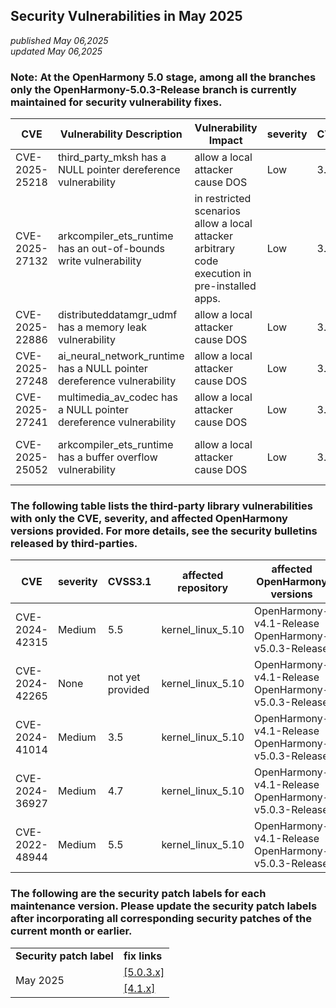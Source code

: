 ## Security Vulnerabilities in May 2025
_published May 06,2025_<br/>
_updated May 06,2025_

### Note: At the OpenHarmony 5.0 stage, among all the branches only the OpenHarmony-5.0.3-Release branch is currently maintained for security vulnerability fixes.

| CVE | Vulnerability Description | Vulnerability Impact | severity | CVSS3.1 | affected versions | affected projects| fix link |
| ---- | -------- | -------- | --------------- | ------------ | ------------ | -------- | -------- |
| CVE-2025-25218 | third_party_mksh has a NULL pointer dereference vulnerability | allow a local attacker cause DOS | Low | 3.3 | OpenHarmony-v5.0.3-Release | third_party_mksh          | [5.0.3.x](https://gitee.com/openharmony/third_party_mksh/pulls/68)
| CVE-2025-27132 | arkcompiler_ets_runtime has an out-of-bounds write vulnerability | in restricted scenarios allow a local attacker arbitrary code execution in pre-installed apps. | Low | 3.8 | OpenHarmony-v5.0.3-Release | arkcompiler_ets_runtime   | [5.0.3.x](https://gitee.com/openharmony/arkcompiler_ets_runtime/pulls/11279)
| CVE-2025-22886 | distributeddatamgr_udmf has a memory leak vulnerability | allow a local attacker cause DOS | Low | 3.3 | OpenHarmony-v5.0.3-Release | distributeddatamgr_udmf   | [5.0.3.x](https://gitee.com/openharmony/distributeddatamgr_udmf/pulls/526)
| CVE-2025-27248 | ai_neural_network_runtime has a NULL pointer dereference vulnerability | allow a local attacker cause DOS | Low | 3.3 | OpenHarmony-v5.0.3-Release | ai_neural_network_runtime | [5.0.3.x](https://gitee.com/openharmony/ai_neural_network_runtime/pulls/258)
| CVE-2025-27241 | multimedia_av_codec has a NULL pointer dereference vulnerability | allow a local attacker cause DOS | Low | 3.3 | OpenHarmony-v5.0.3-Release | multimedia_av_codec       | [5.0.3.x](https://gitee.com/openharmony/multimedia_av_codec/pulls/4465)
| CVE-2025-25052 | arkcompiler_ets_runtime has a buffer overflow vulnerability | allow a local attacker cause DOS | Low | 3.3 | OpenHarmony-v4.1-Release<br/>OpenHarmony-v5.0.3-Release | arkcompiler_ets_runtime | [5.0.3.x](https://gitee.com/openharmony/arkcompiler_ets_runtime/pulls/11067)<br/>[4.1.x](https://gitee.com/openharmony/arkcompiler_ets_runtime/pulls/10951)

### The following table lists the third-party library vulnerabilities with only the CVE, severity, and affected OpenHarmony versions provided. For more details, see the security bulletins released by third-parties.

| CVE | severity | CVSS3.1 | affected repository |affected OpenHarmony versions | fix link |
| -------------- | -------- | ------------ |-------------| ------------------------------------------------------------ | ------------------------------------------------------ |
| CVE-2024-42315 | Medium | 5.5      | kernel_linux_5.10 | OpenHarmony-v4.1-Release<br/>OpenHarmony-v5.0.3-Release | [4.1.x](https://gitee.com/openharmony/kernel_linux_5.10/commit/de7b4d9a28a2d1a2d6770f0c0d3e9b37aab35fe1)<br/>[5.0.3.x](https://gitee.com/openharmony/kernel_linux_5.10/commit/de7b4d9a28a2d1a2d6770f0c0d3e9b37aab35fe1) 
| CVE-2024-42265 | None   | not yet provided | kernel_linux_5.10 | OpenHarmony-v4.1-Release<br/>OpenHarmony-v5.0.3-Release | [4.1.x](https://gitee.com/openharmony/kernel_linux_5.10/commit/207689a76b6373878c34d91248db1c9954cfe4ed)<br/>[5.0.3.x](https://gitee.com/openharmony/kernel_linux_5.10/commit/207689a76b6373878c34d91248db1c9954cfe4ed) 
| CVE-2024-41014 | Medium | 3.5      | kernel_linux_5.10 | OpenHarmony-v4.1-Release<br/>OpenHarmony-v5.0.3-Release | [4.1.x](https://gitee.com/openharmony/kernel_linux_5.10/commit/04bf2f2d6fc1933fe7212432cae0508f96adb516)<br/>[5.0.3.x](https://gitee.com/openharmony/kernel_linux_5.10/commit/04bf2f2d6fc1933fe7212432cae0508f96adb516) 
| CVE-2024-36927 | Medium | 4.7      | kernel_linux_5.10 | OpenHarmony-v4.1-Release<br/>OpenHarmony-v5.0.3-Release | [4.1.x](https://gitee.com/openharmony/kernel_linux_5.10/commit/2661944db0acd0cab5a2b8d4d419da5aa5a36c3c)<br/>[5.0.3.x](https://gitee.com/openharmony/kernel_linux_5.10/commit/2661944db0acd0cab5a2b8d4d419da5aa5a36c3c) 
| CVE-2022-48944 | Medium | 5.5      | kernel_linux_5.10 | OpenHarmony-v4.1-Release<br/>OpenHarmony-v5.0.3-Release | [4.1.x](https://gitee.com/openharmony/kernel_linux_5.10/commit/1ce5e4a4e76cac03eb1a17d090f64e47d58c2687)<br/>[5.0.3.x](https://gitee.com/openharmony/kernel_linux_5.10/commit/1ce5e4a4e76cac03eb1a17d090f64e47d58c2687) 

### The following are the security patch labels for each maintenance version. Please update the security patch labels after incorporating all corresponding security patches of the current month or earlier.

<table>
	<tr>
		<td style="font-weight: bold">Security patch label</td>
		<td style="font-weight: bold">fix links</td>
	</tr>
	<tr>
		<td rowspan="3">May 2025</td>
		<td><a href="https://gitee.com/openharmony/startup_init/pulls/3738">[5.0.3.x]</a></td>
	</tr>
	<tr>
		<td><a href="https://gitee.com/openharmony/startup_init/pulls/3731">[4.1.x]</a></td>
	</tr>
</table>